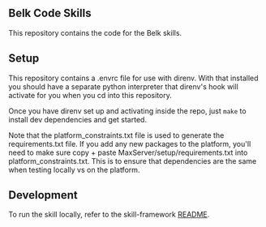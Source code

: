 ## Belk Code Skills

This repository contains the code for the Belk skills.

## Setup

This repository contains a .envrc file for use with direnv. With that installed you should have a separate python interpreter that direnv's hook will activate for you when you cd into this repository.

Once you have direnv set up and activating inside the repo, just `make` to install dev dependencies and get started.

Note that the platform_constraints.txt file is used to generate the requirements.txt file. If you add any new packages to the platform, you'll need to make sure copy + paste MaxServer/setup/requirements.txt into platform_constraints.txt. This is to ensure that dependencies are the same when testing locally vs on the platform.

## Development

To run the skill locally, refer to the skill-framework [README](https://github.com/answerrocket/skill-framework/tree/main).